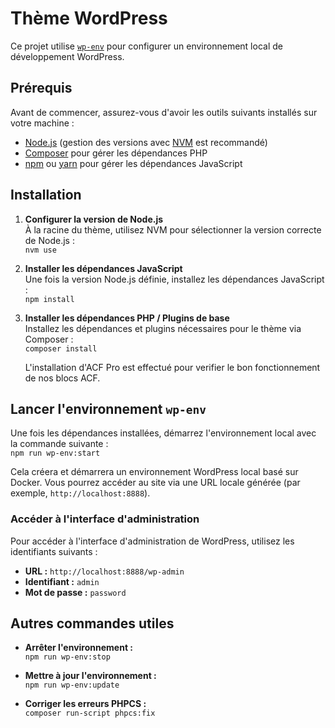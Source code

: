 # Thème WordPress

Ce projet utilise [`wp-env`](https://developer.wordpress.org/block-editor/reference-guides/packages/packages-env/) pour configurer un environnement local de développement WordPress.

## Prérequis

Avant de commencer, assurez-vous d'avoir les outils suivants installés sur votre machine :

- [Node.js](https://nodejs.org/) (gestion des versions avec [NVM](https://github.com/nvm-sh/nvm) est recommandé)
- [Composer](https://getcomposer.org/) pour gérer les dépendances PHP
- [npm](https://www.npmjs.com/) ou [yarn](https://yarnpkg.com/) pour gérer les dépendances JavaScript

## Installation

1. **Configurer la version de Node.js**  
   À la racine du thème, utilisez NVM pour sélectionner la version correcte de Node.js :  
   `nvm use`

2. **Installer les dépendances JavaScript**  
   Une fois la version Node.js définie, installez les dépendances JavaScript :  
   `npm install`

3. **Installer les dépendances PHP / Plugins de base**  
   Installez les dépendances et plugins nécessaires pour le thème via Composer :  
   `composer install`

   L'installation d'ACF Pro est effectué pour verifier le bon fonctionnement de nos blocs ACF.

## Lancer l'environnement `wp-env`

Une fois les dépendances installées, démarrez l'environnement local avec la commande suivante :  
`npm run wp-env:start`

Cela créera et démarrera un environnement WordPress local basé sur Docker. Vous pourrez accéder au site via une URL locale générée (par exemple, `http://localhost:8888`).

### Accéder à l'interface d'administration

Pour accéder à l'interface d'administration de WordPress, utilisez les identifiants suivants :

- **URL :** `http://localhost:8888/wp-admin`
- **Identifiant :** `admin`
- **Mot de passe :** `password`

## Autres commandes utiles

- **Arrêter l'environnement :**  
  `npm run wp-env:stop`

- **Mettre à jour l'environnement :**  
  `npm run wp-env:update`

- **Corriger les erreurs PHPCS :**  
  `composer run-script phpcs:fix`

